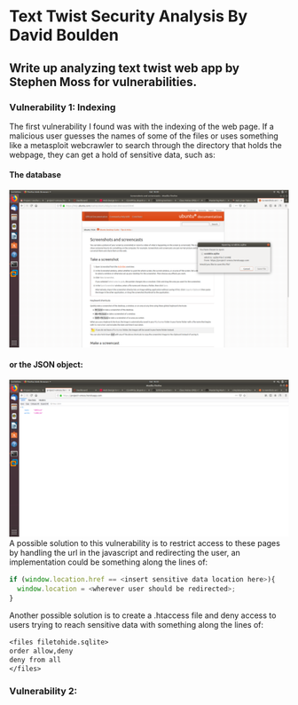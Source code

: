 # Text Twist Security Analysis By David Boulden
## Write up analyzing text twist web app by Stephen Moss for vulnerabilities.
### Vulnerability 1: Indexing
The first vulnerability I found was with the indexing of the web page. If a malicious user guesses the names of some of the files or uses something like a metasploit webcrawler to search through the directory that holds the webpage, they can get a hold of sensitive data, such as:
#### The database
![Database Download](/text-twist-screenshots/sqlitedownload.png)
#### or the JSON object:
![JSON Object](/text-twist-screenshots/jsonobject.png)
A possible solution to this vulnerability is to restrict access to these pages by handling the url in the javascript and redirecting the user, an implementation could be something along the lines of:
```javascript
if (window.location.href == <insert sensitive data location here>){
  window.location = <wherever user should be redirected>;
}
```
Another possible solution is to create a .htaccess file and deny access to users trying to reach sensitive data with something along the lines of:
```
<files filetohide.sqlite>
order allow,deny
deny from all
</files>
```
### Vulnerability 2: 
